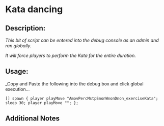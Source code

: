# Kata dancing
## Description:
_This bit of script can be entered into the debug console as an admin and ran globally._

_It will force players to perform the Kata for the entire duration._

## Usage:

_Copy and Paste the following into the debug box and click global execution...

```
[] spawn { player playMove "AmovPercMstpSnonWnonDnon_exerciseKata"; sleep 30; player playMove ""; };
```


## Additional Notes

